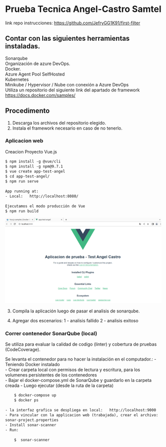 # Prueba Tecnica Angel-Castro Samtel

link repo instrucciones: https://github.com/JefryGG1K91/first-filter

## Contar con las siguientes herramientas instaladas.

Sonarqube  
Organización de azure DevOps.  
Docker.  
Azure Agent Pool SelfHosted   
Kubernetes   
Minikube / Hypervisor / Nube con conexión a Azure DevOps   
Utiliza un repositorio del siguiente link del apartado de framework https://docs.docker.com/samples/ 

## Procedimento

1. Descarga los archivos del repositorio elegido.  
2. Instala el framework necesario en caso de no tenerlo. 

### Aplicacion web
Creacion Proyecto Vue.js


    $ npm install -g @vue/cli
    $ npm install -g npm@9.7.1
    $ vue create app-test-angel
    $ cd app-test-angel/
    $ npm run serve

    App running at:
    - Local:   http://localhost:8080/ 

    Ejecutamos el modo producción de Vue
    $ npm run build


![despliegue localhost](https://github.com/acastroLML/prueba-angel-castro-samtel/blob/main/img-evidences/app_despleg_localhost.png)


3. Compila la aplicación luego de pasar el analisis de sonarqube.  

4. Agregar dos escenarios:
    1 - analisis fallido
    2 - analisis exitoso  


### Correr contenedor SonarQube (local)

Se utiliza para evaluar la calidad de codigo (linter) y cobertura de pruebas (CodeCoverage). 

Se levanta el contenedor para no hacer la instalación en el computador.:
    - Teniendo Docker instalado   
    - Crear carpeta local con permisos de lectura y escritura, para los volumenes persistentes de los contenedores   
    - Bajar el docker-compose.yml de SonarQube y guardarlo en la carpeta creada
    - Luego ejecutar (desde la ruta de la carpeta)  

        $ docker-compose up
        $ docker ps

    - la interfaz grafica se despliega en local:   http://localhost:9000  
    - Para vincular con la applicacion web (trabajada), crear el archivo: sonar-project.properties   
    - Install sonar-scanner   
    - Run:   

        $  sonar-scanner











